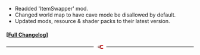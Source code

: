 




- Readded 'ItemSwapper' mod.
- Changed world map to have cave mode be disallowed by default.
- Updated mods, resource & shader packs to their latest version.


#### **[[Full Changelog]](https://wiki.crismpack.net/modpacks/breakneck-optimized/changelog/1.21#v4.0.1)**

![CrismPack Spacer](https://github.com/CrismPack/CDN/blob/main/desc/breakneck/79ESzz1-tiny.png?raw=true)